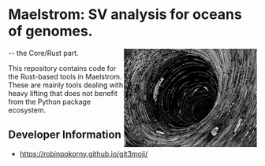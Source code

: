 # Maelstrom: SV analysis for oceans of genomes.

<img align="right" width="269" height="200" src="images/maelstrom-clarke.jpg">

-- the Core/Rust part.

This repository contains code for the Rust-based tools in Maelstrom.
These are mainly tools dealing with heavy lifting that does not benefit from the Python package ecosystem.

## Developer Information

- https://robinpokorny.github.io/git3moji/
